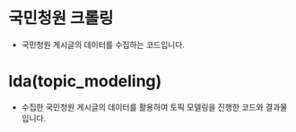 # 국민청원 크롤링

* 국민청원 게시글의 데이터를 수집하는 코드입니다.



# lda(topic_modeling)

* 수집한 국민청원 게시글의 데이터를 활용하여 토픽 모델링을 진행한 코드와 결과물입니다.
